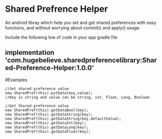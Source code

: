 # Shared Prefrence Helper
An android libray which help you set and get shared preferences with easy functions, and without worrying about commit() and apply() usage.

Include the following line of code in your app gradle file
## implementation 'com.hugebelieve.sharedpreferencelibrary:Shared-Preference-Helper:1.0.0'

#Examples
```
//Set shared preference value
new SharedPref(this).putData(key,value);
//Key is string and value can be string, int, Float, Long, Boolean
```

```
//Get Shared preference value
new SharedPref(this).getDataBool(key);
new SharedPref(this).getDataString(key);
new SharedPref(this).getDataString(key,defaultValue);
new SharedPref(this).getDataInt(key);
new SharedPref(this).getDataLong(key);
new SharedPref(this).getDataFloat(key);
```
